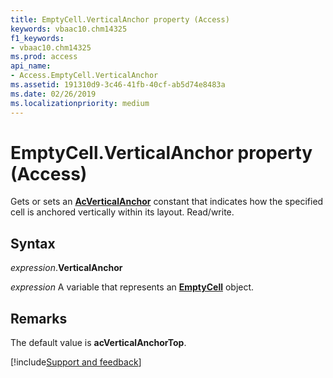 ```yaml
---
title: EmptyCell.VerticalAnchor property (Access)
keywords: vbaac10.chm14325
f1_keywords:
- vbaac10.chm14325
ms.prod: access
api_name:
- Access.EmptyCell.VerticalAnchor
ms.assetid: 191310d9-3c46-41fb-40cf-ab5d74e8483a
ms.date: 02/26/2019
ms.localizationpriority: medium
---
```



# EmptyCell.VerticalAnchor property (Access)

Gets or sets an **[AcVerticalAnchor](Access.AcVerticalAnchor.md)** constant that indicates how the specified cell is anchored vertically within its layout. Read/write.


## Syntax

_expression_.**VerticalAnchor**

_expression_ A variable that represents an **[EmptyCell](Access.EmptyCell.md)** object.


## Remarks

The default value is **acVerticalAnchorTop**.




[!include[Support and feedback](~/includes/feedback-boilerplate.md)]